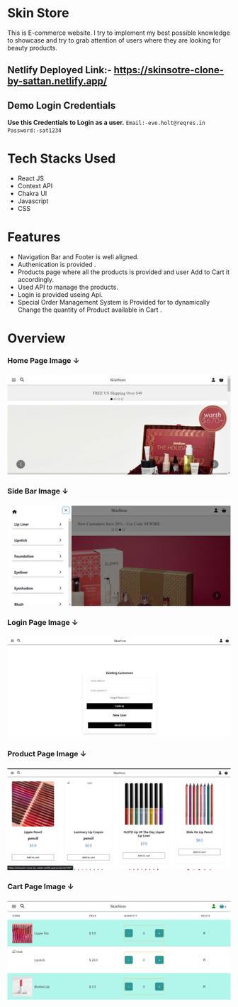 # Skin Store
This is E-commerce website. I try to implement my best possible knowledge to showcase and try to grab attention of users where they are looking for beauty products. 

## Netlify Deployed Link:- https://skinsotre-clone-by-sattan.netlify.app/

## Demo Login Credentials
**Use this Credentials to Login as a user.**
 `Email:-eve.holt@reqres.in`
 `Password:-sat1234`
# Tech Stacks Used
- React JS
- Context API
- Chakra UI
- Javascript
- CSS

# Features
- Navigation Bar and Footer is well aligned.
- Authenication is provided .
- Products page where all the products is provided and user Add to Cart it accordingly.
- Used API to manage the products. 
- Login is provided useing Api.
- Special Order Management System is Provided for to dynamically Change the quantity   of Product available in Cart .

# Overview
<div>
<h3> Home Page Image ↓<h3/>
<img src="./Project_Images/Home_Page.png" alt="Home_Page2" >
<h3> Side Bar Image ↓ <h3/>
<img src="./Project_Images/Side_Bar.png" alt="Side_Bar" />
<h3> Login Page Image ↓ <h3/>
<img src="./Project_Images/Login_page.png" alt="Login_Page" />
<h3> Product Page Image ↓ <h3/>
<img src="./Project_Images/Product_Page.png" alt="Product_page" />
<h3> Cart Page Image ↓<h3/>
<img src="./Project_Images/Cart_Page1.png" alt="Cart_Page" />
<div/>



